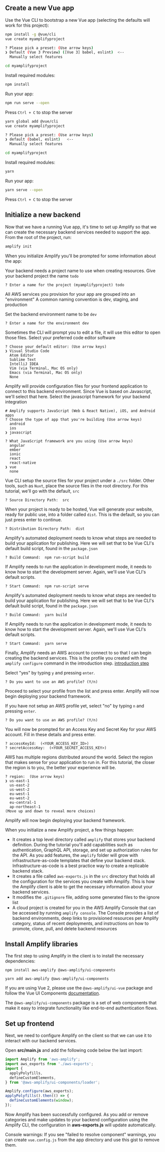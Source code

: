 ## Create a new Vue app

Use the Vue CLI to bootstrap a new Vue app (selecting the defaults will work for this project):

<amplify-block-switcher>
<amplify-block name="NPM">

```bash
npm install -g @vue/cli
vue create myamplifyproject

? Please pick a preset: (Use arrow keys)
❯ Default (Vue 3 Preview) ([Vue 3] babel, eslint)  <--
  Manually select features

cd myamplifyproject
```

Install required modules:

```bash
npm install
```

Run your app:

```bash
npm run serve --open
```
Press `Ctrl + C` to stop the server

</amplify-block>
<amplify-block name="Yarn">

```bash
yarn global add @vue/cli
vue create myamplifyproject

? Please pick a preset: (Use arrow keys)
❯ default (babel, eslint)   <--
  Manually select features

cd myamplifyproject
```

Install required modules:

```bash
yarn
```

Run your app:

```bash
yarn serve --open
```
Press `Ctrl + C` to stop the server

</amplify-block>
</amplify-block-switcher>

## Initialize a new backend

Now that we have a running Vue app, it's time to set up Amplify so that we can create the necessary backend services needed to support the app. From the root of the project, run:

```bash
amplify init
```

When you initialize Amplify you'll be prompted for some information about the app:

Your backend needs a project name to use when creating resources.
Give your backend project the name `todo`
```console
? Enter a name for the project (myamplifyproject) todo
```

All AWS services you provision for your app are grouped into an "environment"
A common naming convention is dev, staging, and production

Set the backend environment name to be `dev`
```console
? Enter a name for the environment dev
```

Sometimes the CLI will prompt you to edit a file, it will use this editor to open those files.
Select your preferred code editor software
```console
? Choose your default editor: (Use arrow keys)
❯ Visual Studio Code
  Atom Editor
  Sublime Text
  IntelliJ IDEA
  Vim (via Terminal, Mac OS only)
  Emacs (via Terminal, Mac OS only)
  None
```

Amplify will provide configuration files for your frontend application to connect to this backend environment. Since Vue is based on Javascript, we'll select that here.
Select the javascript framework for your backend integration
```console
# Amplify supports JavaScript (Web & React Native), iOS, and Android apps
? Choose the type of app that you're building (Use arrow keys)
  android
  ios
❯ javascript
```

```console
? What JavaScript framework are you using (Use arrow keys)
  angular
  ember
  ionic
  react
  react-native
❯ vue
  none
```

Vue CLI setup the source files for your project under a `./src` folder. Other tools, such as `Nuxt`, place the source files in the root directory. For this tutorial, we'll go with the default, `src`
```console
? Source Directory Path:  src
```

When your project is ready to be hosted, Vue will generate your website, ready for public use, into a folder called `dist`. This is the default, so you can just press enter to continue.
```console
? Distribution Directory Path:  dist
```

<amplify-block-switcher>
<amplify-block name="NPM">

Amplify's automated deployment needs to know what steps are needed to build your application for publishing. Here we will set that to be Vue CLI's default build script, found in the `package.json`
```console
? Build Command:  npm run-script build
```

If Amplify needs to run the application in development mode, it needs to know how to start the development server. Again, we'll use Vue CLI's default scripts.
```console
? Start Command:  npm run-script serve
```
</amplify-block>
<amplify-block name="Yarn">

Amplify's automated deployment needs to know what steps are needed to build your application for publishing. Here we will set that to be Vue CLI's default build script, found in the `package.json`
```console
? Build Command:  yarn build
```

If Amplify needs to run the application in development mode, it needs to know how to start the development server. Again, we'll use Vue CLI's default scripts.
```console
? Start Command:  yarn serve
```
</amplify-block>
</amplify-block-switcher>

Finally, Amplify needs an AWS account to connect to so that I can begin creating the backend services.
This is the profile you created with the `amplify configure` command in the introduction step. [introduction step](~/start/getting-started/installation.md)

<amplify-block-switcher>
<amplify-block name="With A Profile">

Select "yes" by typing `y` and pressing `enter`.

```console
? Do you want to use an AWS profile? (Y/n)
```
Proceed to select your profile from the list and press enter. Amplify will now begin deploying your backend framework.

</amplify-block>
<amplify-block name="Without A Profile">

If you have not setup an AWS profile yet, select "no" by typing `n` and pressing `enter`.

```console
? Do you want to use an AWS profile? (Y/n)
```

You will now be prompted for an Access Key and Secret Key for your AWS account. Fill in these details and press enter.

```console
? accessKeyId:  (<YOUR_ACCESS_KEY_ID>)
? secretAccessKey:  (<YOUR_SECRET_ACCESS_KEY>)
```

AWS has multiple regions distributed around the world. Select the region that makes sense for your application to run in. For this tutorial, the closer the region is to you, the better your experience will be.

```console
? region:  (Use arrow keys)
❯ us-east-1 
  us-east-2 
  us-west-2 
  eu-west-1 
  eu-west-2 
  eu-central-1 
  ap-northeast-1 
(Move up and down to reveal more choices)
```

Amplify will now begin deploying your backend framework.

</amplify-block>
</amplify-block-switcher>

When you initialize a new Amplify project, a few things happen:

- It creates a top level directory called `amplify` that stores your backend definition. During the tutorial you'll add capabilities such as authentication, GraphQL API, storage, and set up authorization rules for the API. As you add features, the `amplify` folder will grow with infrastructure-as-code templates that define your backend stack. Infrastructure-as-code is a best practice way to create a replicable backend stack.
- It creates a file called `aws-exports.js` in the `src` directory that holds all the configuration for the services you create with Amplify. This is how the Amplify client is able to get the necessary information about your backend services.
- It modifies the `.gitignore` file, adding some generated files to the ignore list
- A cloud project is created for you in the AWS Amplify Console that can be accessed by running `amplify console`. The Console provides a list of backend environments, deep links to provisioned resources per Amplify category, status of recent deployments, and instructions on how to promote, clone, pull, and delete backend resources

## Install Amplify libraries

The first step to using Amplify in the client is to install the necessary dependencies:

<amplify-block-switcher>
<amplify-block name="NPM">

```
npm install aws-amplify @aws-amplify/ui-components
```

</amplify-block>
<amplify-block name="Yarn">

```
yarn add aws-amplify @aws-amplify/ui-components
```

</amplify-block>
</amplify-block-switcher>

<amplify-callout>

If you are using Vue 2, please use the <code>@aws-amplify/ui-vue</code> package and follow the Vue UI Components 
[documentation](~/ui/ui.md).

</amplify-callout>

The `@aws-amplify/ui-components` package is a set of web components that make it easy to integrate functionality like end-to-end authentication flows. 

## Set up frontend

Next, we need to configure Amplify on the client so that we can use it to interact with our backend services.

Open __src/main.js__ and add the following code below the last import:

```js
import Amplify from 'aws-amplify';
import aws_exports from './aws-exports';
import {
  applyPolyfills,
  defineCustomElements,
} from '@aws-amplify/ui-components/loader';

Amplify.configure(aws_exports);
applyPolyfills().then(() => {
  defineCustomElements(window);
});
```

Now Amplify has been successfully configured. As you add or remove categories and make updates to your backend configuration using the Amplify CLI, the configuration in __aws-exports.js__ will update automatically.

<amplify-callout>

Console warnings: If you see "failed to resolve component" warnings, you can create `vue.config.js` from the app directory and use this <amplify-external-link href="https://gist.github.com/wlee221/3d47f9598d5ad85bfa7a138bad112c3c">gist</amplify-external-link> to remove them.

</amplify-callout>
